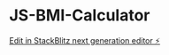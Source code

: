 # JS-BMI-Calculator

[Edit in StackBlitz next generation editor ⚡️](https://stackblitz.com/~/github.com/anshig135/JS-BMI-Calculator)
